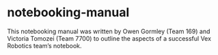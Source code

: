 # notebooking-manual

This notebooking manual was written by Owen Gormley (Team 169) and Victoria Tomozei (Team 7700) to outline the aspects of a successful Vex Robotics team’s notebook.

